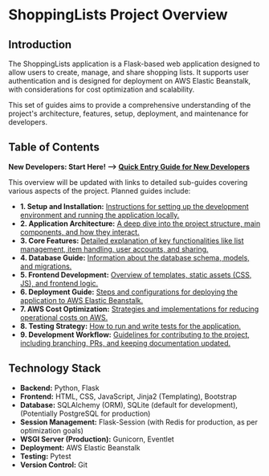 # ShoppingLists Project Overview

## Introduction

The ShoppingLists application is a Flask-based web application designed to allow users to create, manage, and share shopping lists. It supports user authentication and is designed for deployment on AWS Elastic Beanstalk, with considerations for cost optimization and scalability.

This set of guides aims to provide a comprehensive understanding of the project's architecture, features, setup, deployment, and maintenance for developers.

## Table of Contents

**New Developers: Start Here! --> [Quick Entry Guide for New Developers](./entry.md)**


This overview will be updated with links to detailed sub-guides covering various aspects of the project. Planned guides include:

*   **1. Setup and Installation:** [Instructions for setting up the development environment and running the application locally.](./01_setup_and_installation.md)
*   **2. Application Architecture:** [A deep dive into the project structure, main components, and how they interact.](./02_application_architecture.md)
*   **3. Core Features:** [Detailed explanation of key functionalities like list management, item handling, user accounts, and sharing.](./03_core_features.md)
*   **4. Database Guide:** [Information about the database schema, models, and migrations.](./04_database_guide.md)
*   **5. Frontend Development:** [Overview of templates, static assets (CSS, JS), and frontend logic.](./05_frontend_development.md)
*   **6. Deployment Guide:** [Steps and configurations for deploying the application to AWS Elastic Beanstalk.](./06_deployment_guide.md)
*   **7. AWS Cost Optimization:** [Strategies and implementations for reducing operational costs on AWS.](./07_aws_cost_optimization.md)
*   **8. Testing Strategy:** [How to run and write tests for the application.](./08_testing_strategy.md)
*   **9. Development Workflow:** [Guidelines for contributing to the project, including branching, PRs, and keeping documentation updated.](./09_development_workflow.md)



## Technology Stack

*   **Backend:** Python, Flask
*   **Frontend:** HTML, CSS, JavaScript, Jinja2 (Templating), Bootstrap
*   **Database:** SQLAlchemy (ORM), SQLite (default for development), (Potentially PostgreSQL for production)
*   **Session Management:** Flask-Session (with Redis for production, as per optimization goals)
*   **WSGI Server (Production):** Gunicorn, Eventlet
*   **Deployment:** AWS Elastic Beanstalk
*   **Testing:** Pytest
*   **Version Control:** Git
